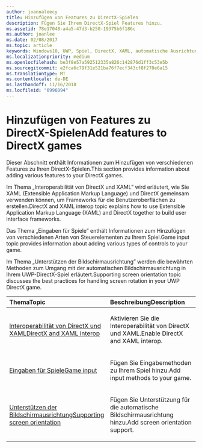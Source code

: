 ```yaml
---
author: joannaleecy
title: Hinzufügen von Features zu DirectX-Spielen
description: Fügen Sie Ihrem DirectX-Spiel Features hinzu.
ms.assetid: 78e17048-a4a5-47d3-b250-19375b6f186c
ms.author: joanlee
ms.date: 02/08/2017
ms.topic: article
keywords: Windows10, UWP, Spiel, DirectX, XAML, automatische Ausrichtung, Eingabe
ms.localizationpriority: medium
ms.openlocfilehash: be3f8e57a592512335a826c142876d1ff3c53e5b
ms.sourcegitcommit: e2fca6c79f31e521ba76f7ecf343cf8f278e6a15
ms.translationtype: MT
ms.contentlocale: de-DE
ms.lasthandoff: 11/16/2018
ms.locfileid: "6996094"
---
```

# <a name="add-features-to-directx-games"></a><span data-ttu-id="f3a45-104">Hinzufügen von Features zu DirectX-Spielen</span><span class="sxs-lookup"><span data-stu-id="f3a45-104">Add features to DirectX games</span></span>

<span data-ttu-id="f3a45-105">Dieser Abschnitt enthält Informationen zum Hinzufügen von verschiedenen Features zu Ihren DirectX-Spielen.</span><span class="sxs-lookup"><span data-stu-id="f3a45-105">This section provides information about adding various features to your DirectX games.</span></span>

<span data-ttu-id="f3a45-106">Im Thema „Interoperabilität von DirectX und XAML” wird erläutert, wie Sie XAML (Extensible Application Markup Language) und DirectX gemeinsam verwenden können, um Frameworks für die Benutzeroberflächen zu erstellen.</span><span class="sxs-lookup"><span data-stu-id="f3a45-106">DirectX and XAML interop topic explains how to use Extensible Application Markup Language (XAML) and DirectX together to build user interface frameworks.</span></span>

<span data-ttu-id="f3a45-107">Das Thema „Eingaben für Spiele” enthält Informationen zum Hinzufügen von verschiedenen Arten von Steuerelementen zu Ihrem Spiel.</span><span class="sxs-lookup"><span data-stu-id="f3a45-107">Game input topic provides information about adding various types of controls to your game.</span></span>

<span data-ttu-id="f3a45-108">Im Thema „Unterstützen der Bildschirmausrichtung” werden die bewährten Methoden zum Umgang mit der automatischen Bildschirmausrichtung in Ihrem UWP-DirectX-Spiel erläutert.</span><span class="sxs-lookup"><span data-stu-id="f3a45-108">Supporting screen orientation topic discusses the best practices for handling screen rotation in your UWP DirectX game.</span></span>

<table>
<colgroup>
<col width="50%" />
<col width="50%" />
</colgroup>
<thead>
<tr class="header">
<th align="left"><span data-ttu-id="f3a45-109">Thema</span><span class="sxs-lookup"><span data-stu-id="f3a45-109">Topic</span></span></th>
<th align="left"><span data-ttu-id="f3a45-110">Beschreibung</span><span class="sxs-lookup"><span data-stu-id="f3a45-110">Description</span></span></th>
</tr>
</thead>
<tbody>
<tr class="odd">
<td align="left"><p><a href="directx-and-xaml-interop.md"><span data-ttu-id="f3a45-111">Interoperabilität von DirectX und XAML</span><span class="sxs-lookup"><span data-stu-id="f3a45-111">DirectX and XAML interop</span></span></a></p></td>
<td align="left"><p><span data-ttu-id="f3a45-112">Aktivieren Sie die Interoperabilität von DirectX und XAML.</span><span class="sxs-lookup"><span data-stu-id="f3a45-112">Enable DirectX and XAML interop.</span></span></p></td>
</tr>
<tr class="even">
<td align="left"><p><a href="directx-game-input.md"><span data-ttu-id="f3a45-113">Eingaben für Spiele</span><span class="sxs-lookup"><span data-stu-id="f3a45-113">Game input</span></span></a></p></td>
<td align="left"><p><span data-ttu-id="f3a45-114">Fügen Sie Eingabemethoden zu Ihrem Spiel hinzu.</span><span class="sxs-lookup"><span data-stu-id="f3a45-114">Add input methods to your game.</span></span></p></td>
</tr>
<tr class="odd">
<td align="left"><p><a href="supporting-screen-rotation-directx-and-cpp.md"><span data-ttu-id="f3a45-115">Unterstützen der Bildschirmausrichtung</span><span class="sxs-lookup"><span data-stu-id="f3a45-115">Supporting screen orientation</span></span></a></p></td>
<td align="left"><p><span data-ttu-id="f3a45-116">Fügen Sie Unterstützung für die automatische Bildschirmausrichtung hinzu.</span><span class="sxs-lookup"><span data-stu-id="f3a45-116">Add screen orientation support.</span></span></p></td>
</tr>
</tbody>
</table>